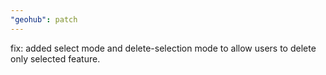 ```yaml
---
"geohub": patch
---
```


fix: added select mode and delete-selection mode to allow users to delete only selected feature.
